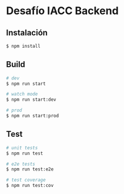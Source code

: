 # Desafío IACC Backend

## Instalación

```bash
$ npm install
```

## Build

```bash
# dev
$ npm run start

# watch mode
$ npm run start:dev

# prod
$ npm run start:prod
```

## Test

```bash
# unit tests
$ npm run test

# e2e tests
$ npm run test:e2e

# test coverage
$ npm run test:cov
```
